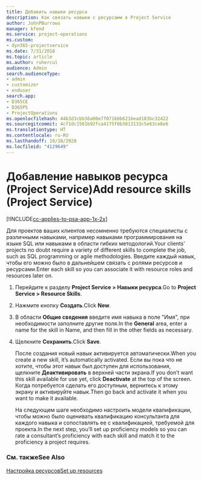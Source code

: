 ```yaml
---
title: Добавить навыки ресурса
description: Как связать навыки с ресурсами в Project Service
author: JohnPBurrows
manager: kfend
ms.service: project-operations
ms.custom:
- dyn365-projectservice
ms.date: 7/31/2018
ms.topic: article
ms.author: ruhercul
audience: Admin
search.audienceType:
- admin
- customizer
- enduser
search.app:
- D365CE
- D365PS
- ProjectOperations
ms.openlocfilehash: 44b3d3cbb36a00e7f07160b6216ead183bc32422
ms.sourcegitcommit: 4cf1dc1561b92fca4175f0b3813133c5e63ce8e6
ms.translationtype: HT
ms.contentlocale: ru-RU
ms.lasthandoff: 10/28/2020
ms.locfileid: "4129649"
---
```

# <a name="add-resource-skills-project-service"></a><span data-ttu-id="c4212-103">Добавление навыков ресурса (Project Service)</span><span class="sxs-lookup"><span data-stu-id="c4212-103">Add resource skills (Project Service)</span></span>

[!INCLUDE[cc-applies-to-psa-app-1x-2x](../includes/cc-applies-to-psa-app-1x-2x.md)]

<span data-ttu-id="c4212-104">Для проектов ваших клиентов несомненно требуются специалисты с различными навыками, например навыками программирования на языке SQL или навыками в области гибких методологий.</span><span class="sxs-lookup"><span data-stu-id="c4212-104">Your clients’ projects no doubt require a variety of different skills to complete the job, such as SQL programming or agile methodologies.</span></span> <span data-ttu-id="c4212-105">Введите каждый навык, чтобы его можно было в дальнейшем связать с ролями ресурсов и ресурсами.</span><span class="sxs-lookup"><span data-stu-id="c4212-105">Enter each skill so you can associate it with resource roles and resources later on.</span></span>  
  
1. <span data-ttu-id="c4212-106">Перейдите к разделу **Project Service > Навыки ресурса**.</span><span class="sxs-lookup"><span data-stu-id="c4212-106">Go to **Project Service > Resource Skills**.</span></span>  
  
2. <span data-ttu-id="c4212-107">Нажмите кнопку **Создать**.</span><span class="sxs-lookup"><span data-stu-id="c4212-107">Click **New**.</span></span>  
  
3. <span data-ttu-id="c4212-108">В области **Общие сведения** введите имя навыка в поле "Имя", при необходимости заполните другие поля.</span><span class="sxs-lookup"><span data-stu-id="c4212-108">In the **General** area, enter a name for the skill in Name, and then fill in the other fields as necessary.</span></span>  
  
4. <span data-ttu-id="c4212-109">Щелкните **Сохранить**.</span><span class="sxs-lookup"><span data-stu-id="c4212-109">Click **Save**.</span></span>  
  
   <span data-ttu-id="c4212-110">После создания новый навык активируется автоматически.</span><span class="sxs-lookup"><span data-stu-id="c4212-110">When you create a new skill, it’s automatically activated.</span></span> <span data-ttu-id="c4212-111">Если вы пока что не хотите, чтобы этот навык был доступен для использования, щелкните **Деактивировать** в верхней части экрана.</span><span class="sxs-lookup"><span data-stu-id="c4212-111">If you don’t want this skill available for use yet, click **Deactivate** at the top of the screen.</span></span> <span data-ttu-id="c4212-112">Когда потребуется сделать его доступным, вернитесь к этому экрану и активируйте навык.</span><span class="sxs-lookup"><span data-stu-id="c4212-112">Then go back and activate it when you want to make it available.</span></span>  
  
   <span data-ttu-id="c4212-113">На следующем шаге необходимо настроить модели квалификации, чтобы можно было оценивать квалификацию консультанта для каждого навыка и сопоставлять ее с квалификацией, требуемой для проекта.</span><span class="sxs-lookup"><span data-stu-id="c4212-113">In the next step, you’ll set up proficiency models so you can rate a consultant’s proficiency with each skill and match it to the proficiency a project requires.</span></span>  
  
### <a name="see-also"></a><span data-ttu-id="c4212-114">См. также</span><span class="sxs-lookup"><span data-stu-id="c4212-114">See Also</span></span>  
 [<span data-ttu-id="c4212-115">Настройка ресурсов</span><span class="sxs-lookup"><span data-stu-id="c4212-115">Set up resources</span></span>](../psa/set-up-resources.md)
